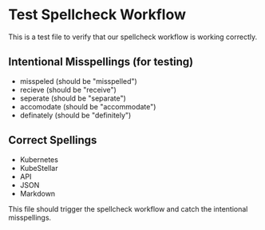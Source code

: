# Test Spellcheck Workflow

This is a test file to verify that our spellcheck workflow is working correctly.

## Intentional Misspellings (for testing)

- misspeled (should be "misspelled")
- recieve (should be "receive")
- seperate (should be "separate")
- accomodate (should be "accommodate")
- definately (should be "definitely")

## Correct Spellings

- Kubernetes
- KubeStellar
- API
- JSON
- Markdown

This file should trigger the spellcheck workflow and catch the intentional misspellings. 